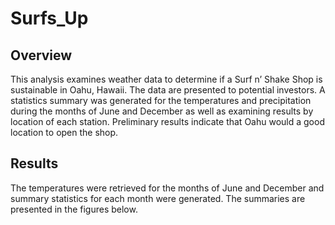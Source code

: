 # Surfs_Up

## Overview

This analysis examines weather data to determine if a Surf n’ Shake Shop is sustainable in Oahu, Hawaii. The data are presented to potential investors. A statistics summary was generated for the temperatures and precipitation during the months of June and December as well as examining results by location of each station. Preliminary results indicate that Oahu would a good location to open the shop.

## Results

The temperatures were retrieved for the months of June and December and summary statistics for each month were generated. The summaries are presented in the figures below. 
